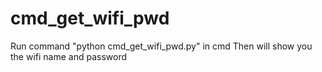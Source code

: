 # cmd_get_wifi_pwd

Run command "python cmd_get_wifi_pwd.py" in cmd
Then will show you the wifi name and password
